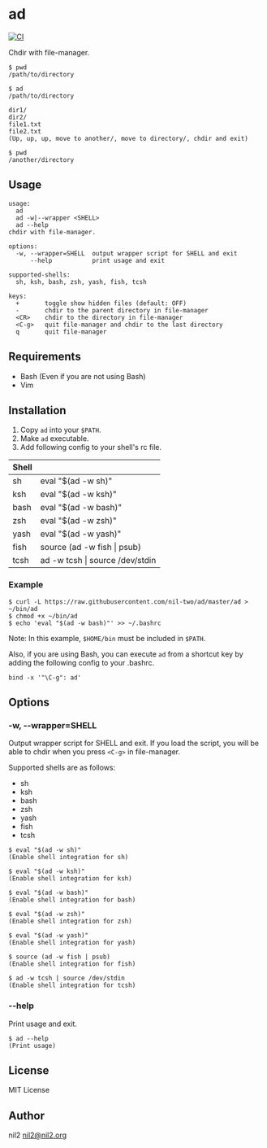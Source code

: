 ad
==

[![CI](https://github.com/nil-two/ad/actions/workflows/test.yml/badge.svg)](https://github.com/nil-two/ad/actions/workflows/test.yml)

Chdir with file-manager.

```
$ pwd
/path/to/directory

$ ad
/path/to/directory

dir1/
dir2/
file1.txt
file2.txt
(Up, up, up, move to another/, move to directory/, chdir and exit)

$ pwd
/another/directory
```

Usage
-----

```
usage:
  ad
  ad -w|--wrapper <SHELL>
  ad --help
chdir with file-manager.

options:
  -w, --wrapper=SHELL  output wrapper script for SHELL and exit
      --help           print usage and exit

supported-shells:
  sh, ksh, bash, zsh, yash, fish, tcsh

keys:
  +       toggle show hidden files (default: OFF)
  -       chdir to the parent directory in file-manager
  <CR>    chdir to the directory in file-manager
  <C-g>   quit file-manager and chdir to the last directory
  q       quit file-manager
```

Requirements
------------

- Bash (Even if you are not using Bash)
- Vim

Installation
------------

1. Copy `ad` into your `$PATH`.
2. Make `ad` executable.
3. Add following config to your shell's rc file.

| Shell |                                 |
|-------|---------------------------------|
| sh    | eval "$(ad -w sh)"              |
| ksh   | eval "$(ad -w ksh)"             |
| bash  | eval "$(ad -w bash)"            |
| zsh   | eval "$(ad -w zsh)"             |
| yash  | eval "$(ad -w yash)"            |
| fish  | source (ad -w fish \| psub)     |
| tcsh  | ad -w tcsh \| source /dev/stdin |

### Example

```
$ curl -L https://raw.githubusercontent.com/nil-two/ad/master/ad > ~/bin/ad
$ chmod +x ~/bin/ad
$ echo 'eval "$(ad -w bash)"' >> ~/.bashrc
```

Note: In this example, `$HOME/bin` must be included in `$PATH`.

Also, if you are using Bash, you can execute `ad` from a shortcut key by adding the following config to your .bashrc.

```
bind -x '"\C-g": ad'
```

Options
-------

### -w, --wrapper=SHELL

Output wrapper script for SHELL and exit.
If you load the script, you will be able to chdir when you press `<C-g>` in file-manager.

Supported shells are as follows:

- sh
- ksh
- bash
- zsh
- yash
- fish
- tcsh

```
$ eval "$(ad -w sh)"
(Enable shell integration for sh)

$ eval "$(ad -w ksh)"
(Enable shell integration for ksh)

$ eval "$(ad -w bash)"
(Enable shell integration for bash)

$ eval "$(ad -w zsh)"
(Enable shell integration for zsh)

$ eval "$(ad -w yash)"
(Enable shell integration for yash)

$ source (ad -w fish | psub)
(Enable shell integration for fish)

$ ad -w tcsh | source /dev/stdin
(Enable shell integration for tcsh)
```

### --help

Print usage and exit.

```
$ ad --help
(Print usage)
```

License
-------

MIT License

Author
------

nil2 <nil2@nil2.org>
